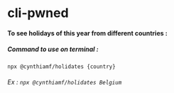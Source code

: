 # cli-pwned

#### To see holidays of this year from different countries :

##### Command to use on terminal :

`npx @cynthiamf/holidates {country}`

###### Ex : `npx @cynthiamf/holidates Belgium`
